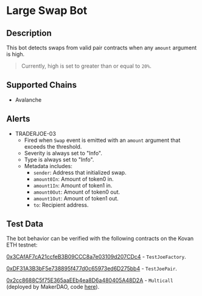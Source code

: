 # Large Swap Bot

## Description

This bot detects swaps from valid pair contracts when any `amount` argument is high.
> Currently, high is set to greater than or equal to `20%`.

## Supported Chains

- Avalanche

## Alerts

- TRADERJOE-03
  - Fired when `Swap` event is emitted with an `amount` argument that exceeds the threshold.
  - Severity is always set to "Info".
  - Type is always set to "Info".
  - Metadata includes:
    - `sender`: Address that initialized swap.
    - `amount0In`: Amount of token0 in.
    - `amount1In`: Amount of token1 in.
    - `amount0Out`: Amount of token0 out.
    - `amount1Out`: Amount of token1 out.
    - `to`: Recipient address.

## Test Data

The bot behavior can be verified with the following contracts on the Kovan ETH testnet:

[0x3CAfAF7cA21ccfeB3B09CCC8a7e03109d207CDc4](https://kovan.etherscan.io/address/0x3cafaf7ca21ccfeb3b09ccc8a7e03109d207cdc4) - `TestJoeFactory`.

[0xDF31A3B3bF5e738895f477d0c65973ed6D275bb4](https://kovan.etherscan.io/address/0xdf31a3b3bf5e738895f477d0c65973ed6d275bb4) - `TestJoePair`.

[0x2cc8688C5f75E365aaEEb4ea8D6a480405A48D2A](https://kovan.etherscan.io/address/0x2cc8688c5f75e365aaeeb4ea8d6a480405a48d2a#contracts) - `Multicall` (deployed by MakerDAO, code [here](https://github.com/makerdao/multicall/blob/master/src/Multicall.sol)).